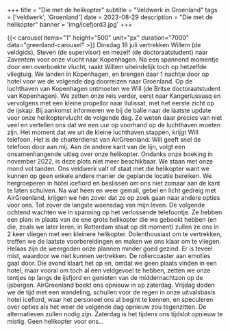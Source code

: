 +++
title = "Die met de helikopter"
subtitle = "Veldwerk in Groenland"
tags = ['veldwerk', 'Groenland']
date = 2023-08-29
description = "Die met de helikopter"
banner = 'img/icefjord3.jpg'
+++


{{< carousel items="1" height="500" unit="px" duration="7000" data="greenland-carousel" >}}
Dinsdag 18 juli vertrekken Willem (de veldgids), Steven (de supervisor) en mezelf (de doctoraatstudent) naar Zaventem voor onze vlucht naar Kopenhagen. Na een spannend momentje door een overboekte vlucht, raakt Willem uiteindelijk toch op hetzelfde vliegtuig. We landen in Kopenhagen, en brengen daar 1 nachtje door op hotel voor we de volgende dag doorreizen naar Groenland. 
Op de luchthaven van Kopenhagen ontmoeten we Will (de Britse doctoraatstudent van Kopenhagen). We zetten onze reis verder, eerst naar Kangerlussuaq en vervolgens met een kleine propellor naar Ilulissat, met het eerste zicht op de ijskap. Bij aankomst informeren we bij de balie naar de laatste update voor onze helikoptervlucht de volgende dag. Ze weten daar precies van niet veel en vertellen ons dat we een uur op voorhand op de luchthaven moeten zijn. 
Het moment dat we uit de kleine luchthaven stappen, krijgt Will telefoon. Het is de charterdienst van AirGreenland. Will geeft snel de telefoon door aan mij. Aan de andere kant van de lijn, volgt een onsamenhangende uitleg over onze helikopter. Ondanks onze boeking in november 2022, is deze plots niet meer beschikbaar. We staan met onze mond vol tanden. Ons veldwerk valt of staat met die helikopter want we kunnen op geen enkele andere manier de geplande locatie bereiken. We hergroeperen in hotel icefiord en beslissen om ons niet zomaar aan de kant te laten schuiven. Na wat heen en weer gemail, gebel en licht gedreig met AirGreenland, krijgen we hen zover dat ze op zoek gaan naar andere opties voor ons. Tot zover de langste woensdag van mijn leven. 
De volgende ochtend wachten we in spanning op het verlossende telefoontje. Ze hebben een plan: in plaats van de ene grote helikopter die we geboekt hebben (en die, zoals we later leren, in Rotterdam staat op dit moment) zullen ze ons in 2 keer vliegen met een kleinere helikopter. Dolenthousiast om te vertrekken, treffen we de laatste voorbereidingen en maken we ons klaar om te vliegen. Helaas zijn de weergoden onze plannen minder goed gezind. Er is teveel mist, waardoor we niet kunnen vertrekken. De rollercoaster aan emoties gaat door. Die avond klaart het op en, omdat we geen plaats vinden in een hotel, maar vooral om toch al een veldgevoel te hebben, zetten we onze tentjes op langs de ijsfjord en genieten van de middernachtzon op de ijsbergen. 
AirGreenland boekt ons opnieuw in op zaterdag. Vrijdag doden we de tijd met een wandeling, schuilen voor de regen in onze uitvalsbasis hotel icefiord, waar het personeel ons al begint te kennen, en speculeren over opties als het weer de volgende dag opnieuw zou tegenzitten. De alternatieven zullen nodig zijn. Zaterdag is het tijdens ons tijdslot opnieuw te mistig. Geen helikopter voor ons…
